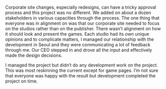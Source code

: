 Corporate site changes, especially redesigns, can have a tricky approval process and this project was no different. We added on about a dozen stakeholders in various capacities through the process. The one thing that everyone was in alignment on was that our corporate site needed to focus on the studios rather than on the publisher. There wasn’t alignment on how it should look and present the games. Each studio had its own unique opinions and to complicate matters, I managed our relationship with the development in Seoul and they were communicating a lot of feedback through me. Our CEO stepped in and drove all the input and effectively made the design decisions.

I managed the project but didn’t do any development work on the project. This was most reskinning the current except for game pages. I’m not sure that everyone was happy with the result but development completed the project on time. 

